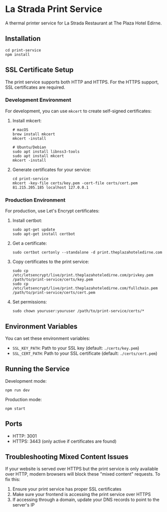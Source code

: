 # La Strada Print Service

A thermal printer service for La Strada Restaurant at The Plaza Hotel Edirne.

## Installation

```
cd print-service
npm install
```

## SSL Certificate Setup

The print service supports both HTTP and HTTPS. For the HTTPS support, SSL certificates are required.

### Development Environment

For development, you can use `mkcert` to create self-signed certificates:

1. Install mkcert:
   ```
   # macOS
   brew install mkcert
   mkcert -install
   
   # Ubuntu/Debian
   sudo apt install libnss3-tools
   sudo apt install mkcert
   mkcert -install
   ```

2. Generate certificates for your service:
   ```
   cd print-service
   mkcert -key-file certs/key.pem -cert-file certs/cert.pem 81.215.205.185 localhost 127.0.0.1
   ```

### Production Environment

For production, use Let's Encrypt certificates:

1. Install certbot:
   ```
   sudo apt-get update
   sudo apt-get install certbot
   ```

2. Get a certificate:
   ```
   sudo certbot certonly --standalone -d print.theplazahoteledirne.com
   ```

3. Copy certificates to the print service:
   ```
   sudo cp /etc/letsencrypt/live/print.theplazahoteledirne.com/privkey.pem /path/to/print-service/certs/key.pem
   sudo cp /etc/letsencrypt/live/print.theplazahoteledirne.com/fullchain.pem /path/to/print-service/certs/cert.pem
   ```

4. Set permissions:
   ```
   sudo chown youruser:youruser /path/to/print-service/certs/*
   ```

## Environment Variables

You can set these environment variables:

- `SSL_KEY_PATH`: Path to your SSL key (default: `./certs/key.pem`)
- `SSL_CERT_PATH`: Path to your SSL certificate (default: `./certs/cert.pem`)

## Running the Service

Development mode:
```
npm run dev
```

Production mode:
```
npm start
```

## Ports

- HTTP: 3001
- HTTPS: 3443 (only active if certificates are found)

## Troubleshooting Mixed Content Issues

If your website is served over HTTPS but the print service is only available over HTTP, modern browsers will block these "mixed content" requests. To fix this:

1. Ensure your print service has proper SSL certificates
2. Make sure your frontend is accessing the print service over HTTPS
3. If accessing through a domain, update your DNS records to point to the server's IP 